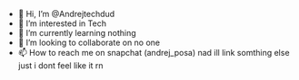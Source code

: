 - 👋 Hi, I’m @Andrejtechdud
- 👀 I’m interested in Tech
- 🌱 I’m currently learning nothing
- 💞️ I’m looking to collaborate on no one
- 📫 How to reach me on snapchat (andrej_posa) nad ill link somthing else just i dont feel like it rn

<!---
Andrejtechdud/Andrejtechdud is a ✨ special ✨ repository because its `README.md` (this file) appears on your GitHub profile.
You can click the Preview link to take a look at your changes.
--->
